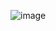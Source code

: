 ![image](https://github.com/Jason89967/EC2024/assets/162284478/28119840-9c93-4440-8dd2-59d1123a3fbf)

